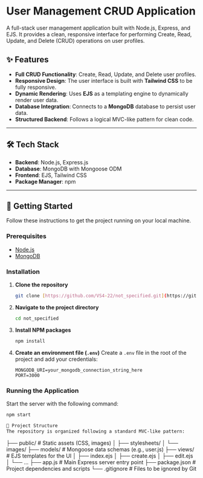 # User Management CRUD Application

A full-stack user management application built with Node.js, Express, and EJS. It provides a clean, responsive interface for performing Create, Read, Update, and Delete (CRUD) operations on user profiles.
## ✨ Features

- **Full CRUD Functionality**: Create, Read, Update, and Delete user profiles.
- **Responsive Design**: The user interface is built with **Tailwind CSS** to be fully responsive.
- **Dynamic Rendering**: Uses **EJS** as a templating engine to dynamically render user data.
- **Database Integration**: Connects to a **MongoDB** database to persist user data.
- **Structured Backend**: Follows a logical MVC-like pattern for clean code.

---

## 🛠️ Tech Stack

- **Backend**: Node.js, Express.js
- **Database**: MongoDB with Mongoose ODM
- **Frontend**: EJS, Tailwind CSS
- **Package Manager**: npm

---

## 🚀 Getting Started

Follow these instructions to get the project running on your local machine.

### Prerequisites
- [Node.js](https://nodejs.org/)
- [MongoDB](https://www.mongodb.com/try/download/community)

### Installation

1.  **Clone the repository**
    ```bash
    git clone [https://github.com/VS4-22/not_specified.git](https://github.com/VS4-22/not_specified.git)
    ```

2.  **Navigate to the project directory**
    ```bash
    cd not_specified
    ```

3.  **Install NPM packages**
    ```bash
    npm install
    ```

4.  **Create an environment file (`.env`)**
    Create a `.env` file in the root of the project and add your credentials:
    ```
    MONGODB_URI=your_mongodb_connection_string_here
    PORT=3000
    ```

### Running the Application

Start the server with the following command:
```bash
npm start

📂 Project Structure
The repository is organized following a standard MVC-like pattern:

```
├── public/               # Static assets (CSS, images)
│   ├── stylesheets/
│   └── images/
├── models/               # Mongoose data schemas (e.g., user.js)
├── views/                # EJS templates for the UI
│   ├── index.ejs
│   ├── create.ejs
│   ├── edit.ejs
│   └── ...
├── app.js                # Main Express server entry point
├── package.json          # Project dependencies and scripts
└── .gitignore            # Files to be ignored by Git
```
